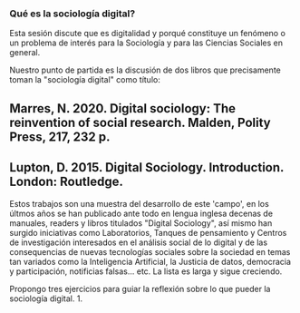 ### Qué es la sociología digital?

Esta sesión discute que es digitalidad y porqué constituye un fenómeno o un problema de interés para la Sociología y para las Ciencias Sociales en general.

Nuestro punto de partida es la discusión de dos libros que precisamente toman la "sociología digital" como título:
## Marres, N. 2020. Digital sociology: The reinvention of social research. Malden, Polity Press, 217, 232 p.
## Lupton, D. 2015. Digital Sociology. Introduction. London: Routledge.

Estos trabajos son una muestra del desarrollo de este 'campo', en los últmos años se han publicado ante todo en lengua inglesa decenas de manuales, readers y libros titulados "Digital Sociology", así mismo han surgido iniciativas como Laboratorios, Tanques de pensamiento y Centros de investigación interesados en el análisis social de lo digital y de las consequencias de nuevas tecnologías sociales sobre la sociedad en temas tan variados como la Inteligencia Artificial, la Justicia de datos, democracia y participación, notificias falsas... etc. La lista es larga y sigue creciendo.

Propongo tres ejercicios para guiar la reflexión sobre lo que pueder la sociología digital.
1. 



